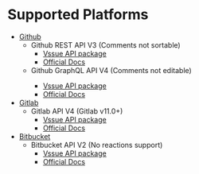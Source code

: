 # Supported Platforms

- [Github](./github.md)
  - Github REST API V3 (Comments not sortable)
    - [Vssue API package](https://www.npmjs.com/package/@vssue/api-github-v3)
    - [Official Docs](https://developer.github.com/v3) 
  - Github GraphQL API V4 <Badge text="preview" type="error"/> (Comments not editable)
    - [Vssue API package](https://www.npmjs.com/package/@vssue/api-github-v4)
    - [Official Docs](https://developer.github.com/v4) 
- [Gitlab](./gitlab.md)
  - Gitlab API V4 (Gitlab v11.0+)
    - [Vssue API package](https://www.npmjs.com/package/@vssue/api-gitlab-v4)
    - [Official Docs](https://docs.gitlab.com/ce/api)
- [Bitbucket](./bitbucket.md)
  - Bitbucket API V2 (No reactions support)
    - [Vssue API package](https://www.npmjs.com/package/@vssue/api-bitbucket-v2)
    - [Official Docs](https://developer.atlassian.com/bitbucket/api/2/reference)
